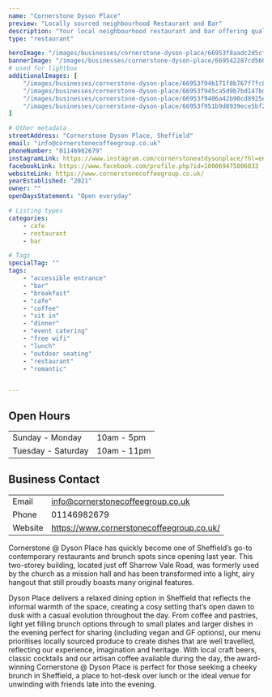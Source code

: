 ```yaml
---
name: "Cornerstone Dyson Place"
preview: "Locally sourced neighbourhood Restaurant and Bar"
description: "Your local neighbourhood restaurant and bar offering quality plates all day, every day. Our life in hospitality has taught us that the best venues are a collection of simple things done well. At the cornerstone of any good venue is good food, sourced locally, made thoughtfully and served with a welcome to match the quality."
type: "restaurant"

heroImage: "/images/businesses/cornerstone-dyson-place/66953f8aadc2d5cf6630bc87_Cornerstone-1---Richard-Massarella.jpg"
bannerImage: "/images/businesses/cornerstone-dyson-place/669542287cd5605f6114b791_Cornerstone-80---Richard-Massarella.jpg"
# used for lightbox
additionalImages: [
    "/images/businesses/cornerstone-dyson-place/66953f94b171f8b767f7fc89_Cornerstone-18---Richard-Massarella.jpg",
    "/images/businesses/cornerstone-dyson-place/66953f945ca5d9b7bd147bd1_Cornerstone-35---Richard-Massarella.jpg",
    "/images/businesses/cornerstone-dyson-place/66953f9406a42b90cd8925e3_Cornerstone-80---Richard-Massarella.jpg",
    "/images/businesses/cornerstone-dyson-place/66953f951b9d8939ece5bf23_DSC08564---Richard-Massarella.jpg"
]

# Other metadata
streetAddress: "Cornerstone Dyson Place, Sheffield"
email: "info@cornerstonecoffeegroup.co.uk"
phoneNumber: "01146982679"
instagramLink: https://www.instagram.com/cornerstoneatdysonplace/?hl=en
facebookLink: https://www.facebook.com/profile.php?id=100069475006033
websiteLink: https://www.cornerstonecoffeegroup.co.uk/
yearEstablished: "2021"
owner: ""
openDaysStatement: "Open everyday"

# Listing types
categories:
    - cafe
    - restaurant
    - bar

# Tags
specialTag: ""
tags:
    - "accessible entrance"
    - "bar"
    - "breakfast"
    - "cafe"
    - "coffee"
    - "sit in"
    - "dinner"
    - "event catering"
    - "free wifi"
    - "lunch"
    - "outdoor seating"
    - "restaurant"
    - "romantic"


---
```


## Open Hours

|                    |             |
| ------------------ | ----------- |
| Sunday - Monday    | 10am - 5pm  |
| Tuesday - Saturday | 10am - 11pm |

## Business Contact

|         |                                           |
| ------- | ----------------------------------------- |
| Email   | info@cornerstonecoffeegroup.co.uk         |
| Phone   | 01146982679                               |
| Website | https://www.cornerstonecoffeegroup.co.uk/ |

Cornerstone @ Dyson Place has quickly become one of Sheffield’s go-to contemporary restaurants and brunch spots since opening last year. This two-storey building, located just off Sharrow Vale Road, was formerly used by the church as a mission hall and has been transformed into a light, airy hangout that still proudly boasts many original features.

Dyson Place delivers a relaxed dining option in Sheffield that reflects the informal warmth of the space, creating a cosy setting that’s open dawn to dusk with a casual evolution throughout the day. From coffee and pastries, light yet filling brunch options through to small plates and larger dishes in the evening perfect for sharing (including vegan and GF options), our menu prioritises locally sourced produce to create dishes that are well travelled, reflecting our experience, imagination and heritage. With local craft beers, classic cocktails and our artisan coffee available during the day, the award-winning Cornerstone @ Dyson Place is perfect for those seeking a cheeky brunch in Sheffield, a place to hot-desk over lunch or the ideal venue for unwinding with friends late into the evening.